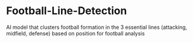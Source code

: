 # Football-Line-Detection
AI model that clusters football formation in the 3 essential lines (attacking, midfield, defense) based on position for football analysis
